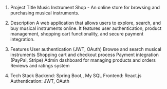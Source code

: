 1. Project Title
Music Instrument Shop - An online store for browsing and purchasing musical instruments.

2. Description
A web application that allows users to explore, search, and buy musical instruments online. It features user authentication, product management, shopping cart functionality, and secure payment integration.

3. Features
User authentication (JWT, OAuth)
Browse and search musical instruments
Shopping cart and checkout process
Payment integration (PayPal, Stripe)
Admin dashboard for managing products and orders
Reviews and ratings system
4. Tech Stack
Backend: Spring Boot,, My SQL
Frontend: React.js
Authentication: JWT, OAuth
